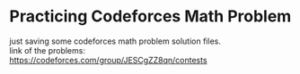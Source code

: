 # Practicing Codeforces Math Problem
just saving some codeforces math problem solution files. <br>
link of the problems: <br>
https://codeforces.com/group/JESCgZZ8qn/contests
